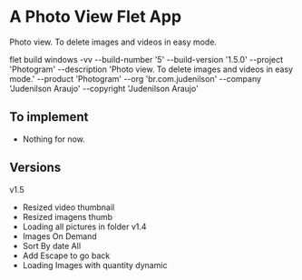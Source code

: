 # A Photo View Flet App

Photo view. To delete images and videos in easy mode.

flet build windows -vv --build-number '5' --build-version '1.5.0' --project 'Photogram' --description 'Photo view. To delete images and videos in easy mode.' --product 'Photogram' --org 'br.com.judenilson' --company 'Judenilson Araujo' --copyright 'Judenilson Araujo'

## To implement
- Nothing for now.

## Versions
v1.5
- Resized video thumbnail
- Resized imagens thumb
- Loading all pictures in folder
v1.4
- Images On Demand
- Sort By date All
- Add Escape to go back 
- Loading Images with quantity dynamic 